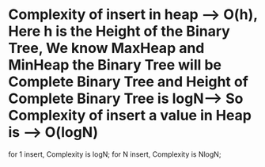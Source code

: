 # Complexity of insert in heap --> O(h), Here h is the Height of the Binary Tree, We know MaxHeap and MinHeap the Binary Tree will be Complete Binary Tree and Height of Complete Binary Tree is logN--> So Complexity of insert a value in Heap is --> O(logN)
for 1 insert, Complexity is logN;
for N insert, Complexity is NlogN;